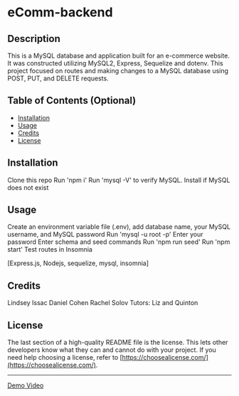 # eComm-backend

## Description

This is a MySQL database and application built for an e-commerce website. It was constructed utilizing MySQL2, Express, Sequelize and dotenv. This project focused on routes and making changes to a MySQL database using POST, PUT, and DELETE requests.

## Table of Contents (Optional)

- [Installation](#installation)
- [Usage](#usage)
- [Credits](#credits)
- [License](#license)

## Installation

Clone this repo
Run 'npm i' 
Run 'mysql -V' to verify MySQL. Install if MySQL does not exist


## Usage

Create an environment variable file (.env), add database name, your MySQL username, and MySQL password
Run 'mysql -u root -p'
Enter your password
Enter schema and seed commands
Run 'npm run seed'
Run 'npm start'
Test routes in Insomnia

[Express.js, Nodejs, sequelize, mysql, insomnia]

## Credits

Lindsey Issac 
Daniel Cohen
Rachel Solov
Tutors: Liz and Quinton

## License

The last section of a high-quality README file is the license. This lets other developers know what they can and cannot do with your project. If you need help choosing a license, refer to [https://choosealicense.com/](https://choosealicense.com/).

---





[Demo Video](https://drive.google.com/file/d/1PSUM6Abd5cNluBCFeuCCVHUmg-eLlRsj/view)

